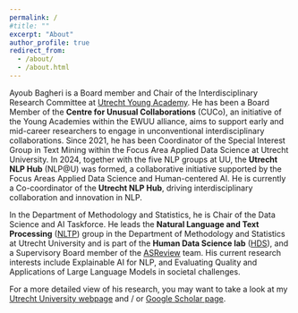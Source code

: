 ```yaml
---
permalink: /
#title: ""
excerpt: "About"
author_profile: true
redirect_from: 
  - /about/
  - /about.html
---
```


Ayoub Bagheri is a Board member and Chair of the Interdisciplinary Research Committee at [Utrecht Young Academy](https://www.uu.nl/onderzoek/utrecht-young-academy). He has been a Board Member of the **Centre for Unusual Collaborations** (CUCo), an initiative of the Young Academies within the EWUU alliance, aims to support early and mid-career researchers to engage in unconventional interdisciplinary collaborations. Since 2021, he has been Coordinator of the Special Interest Group in Text Mining within the Focus Area Applied Data Science at Utrecht University. In 2024, together with the five NLP groups at UU, the **Utrecht NLP Hub** (NLP@U) was formed, a collaborative initiative supported by the Focus Areas Applied Data Science and Human-centered AI. He is currently a Co-coordinator of the **Utrecht NLP Hub**, driving interdisciplinary collaboration and innovation in NLP.

In the Department of Methodology and Statistics, he is Chair of the Data Science and AI Taskforce. He leads the **Natural Language and Text Processing** ([NLTP](https://nlp.sites.uu.nl/)) group in the Department of Methodology and Statistics at Utrecht University and is part of the **Human Data Science lab** ([HDS](https://hds.sites.uu.nl/)), and a Supervisory Board member of the [ASReview](https://asreview.nl/) team. His current research interests include Explainable AI for NLP, and Evaluating Quality and Applications of Large Language Models in societal challenges.

For a more detailed view of his research, you may want to take a look at my [Utrecht University webpage](https://www.uu.nl/staff/ABagheri) and / or [Google Scholar page](https://scholar.google.nl/citations?user=QWhiQdgAAAAJ&hl=en).